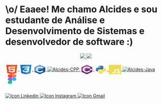 # \o/ Eaaee! Me chamo Alcides e sou estudante de Análise e Desenvolvimento de Sistemas e desenvolvedor de software :)

<div align = "center">
    <a href = "https://github.com/alcides07">
    <img height = "180em" src = "https://github-readme-stats.vercel.app/api?username=alcides07&show_icons=true&theme=radical&include_all_commits=true&count_private=true&hide=prs&locale=pt-br&border_radius=10&title_color=EC90EF&text_color=EFEFEF"/>
    <img height = "180em" src = "https://github-readme-stats.vercel.app/api/top-langs/?username=alcides07&langs_count=10&layout=compact&langs_count=7&theme=radical&locale=pt-br&border_radius=12&title_color=EC90EF&text_color=EFEFEF"/>
</div>
    
<div style = "display: inline_block"><br>
    <img align = "center" alt = "Alcides-HTML" height = "30" width = "40" src = "https://raw.githubusercontent.com/devicons/devicon/master/icons/html5/html5-original.svg">
    <img align = "center" alt = "Alcides-CSS" height = "30" width = "40" src = "https://raw.githubusercontent.com/devicons/devicon/master/icons/css3/css3-original.svg">
    <img align = "center" alt = "Alcides-C" height = "30" width = "40" src = "https://raw.githubusercontent.com/devicons/devicon/master/icons/c/c-original.svg">
    <img align = "center" alt = "Alcides-CPP" height = "30" width = "40" src = "https://raw.githubusercontent.com/jmnote/z-icons/master/svg/cpp.svg">
    <img align = "center" alt = "Alcides-Csharp" height = "30" width = "40" src = "https://raw.githubusercontent.com/devicons/devicon/master/icons/csharp/csharp-original.svg">
    <img align = "center" alt = "Alcides-Python" height = "30" width = "40" src = "https://raw.githubusercontent.com/devicons/devicon/master/icons/python/python-original.svg">
    <img align = "center" alt = "Alcides-JS" height = "30" width = "40" src = "https://raw.githubusercontent.com/devicons/devicon/master/icons/javascript/javascript-plain.svg">
    <img align = "center" alt = "Alcides-Java" height = "30" width = "40" src = "https://raw.githubusercontent.com/jmnote/z-icons/master/svg/java.svg">
    <img align = "center" alt = "Alcides-Figma" height = "30" width = "40" src = "https://github.com/devicons/devicon/blob/master/icons/figma/figma-original.svg">
</div>
    
##
    
<div> 
    <a href = "https://www.linkedin.com/in/alcides-tiago-ba4583224" target = "_blank"> <img src = "https://svgshare.com/i/g4G.svg" title = "Icon Linkedin"/> </a>
    <a href = "https://instagram.com/alcides07" target = "_blank"><img src = "https://svgshare.com/i/g3s.svg" title = "Icon Instagram"/> </a>
    <a href = "mailto:alcidesdantasdj@gmail.com" target = "_blank"><img src = "https://svgshare.com/i/g3F.svg" title = "Icon Gmail"/> </a> 
</div>
